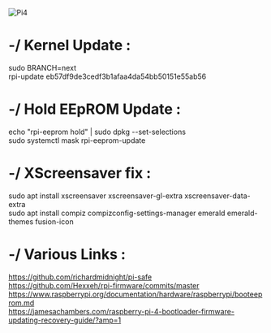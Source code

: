 ![Pi4](https://cdn.redmondpie.com/wp-content/uploads/2019/06/raspberry-pi-4-1200px.jpg)

# -/ Kernel Update :

sudo BRANCH=next<br />
rpi-update eb57df9de3cedf3b1afaa4da54bb50151e55ab56<br />

# -/ Hold EEpROM Update :

echo "rpi-eeprom hold" | sudo dpkg --set-selections<br />
sudo systemctl mask rpi-eeprom-update<br />

# -/ XScreensaver fix :

sudo apt install xscreensaver xscreensaver-gl-extra xscreensaver-data-extra<br />
sudo apt install compiz compizconfig-settings-manager emerald emerald-themes fusion-icon<br />

# -/ Various Links :

https://github.com/richardmidnight/pi-safe<br />
https://github.com/Hexxeh/rpi-firmware/commits/master<br />
https://www.raspberrypi.org/documentation/hardware/raspberrypi/booteeprom.md<br />
https://jamesachambers.com/raspberry-pi-4-bootloader-firmware-updating-recovery-guide/?amp=1<br />
